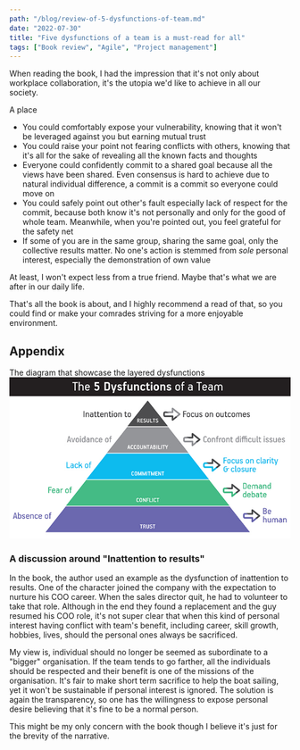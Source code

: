 ```yaml
---
path: "/blog/review-of-5-dysfunctions-of-team.md"
date: "2022-07-30"
title: "Five dysfunctions of a team is a must-read for all"
tags: ["Book review", "Agile", "Project management"]
---
```


When reading the book, I had the impression that it's not only about workplace collaboration, it's the utopia we'd like
to achieve in all our society.

A place

- You could comfortably expose your vulnerability, knowing that it won't be leveraged against you but earning mutual
  trust
- You could raise your point not fearing conflicts with others, knowing that it's all for the sake of revealing all the
  known facts and thoughts
- Everyone could confidently commit to a shared goal because all the views have been shared. Even consensus is hard to
  achieve due to natural individual difference, a commit is a commit so everyone could move on
- You could safely point out other's fault especially lack of respect for the commit, because both know it's not
  personally and only for the good of whole team. Meanwhile, when you're pointed out, you feel grateful for the safety
  net
- If some of you are in the same group, sharing the same goal, only the collective results matter. No one's action is
  stemmed from *sole* personal interest, especially the demonstration of own value

At least, I won't expect less from a true friend. Maybe that's what we are after in our daily life.

That's all the book is about, and I highly recommend a read of that, so you could find or make your comrades striving
for a more enjoyable environment.

## Appendix

The diagram that showcase the layered dysfunctions
![The diagram that showcase the layered dysfunctions](5-dysfunctions/The-5-Dysfunctions-of-a-Team-2.jpg)

### A discussion around "Inattention to results"

In the book, the author used an example as the dysfunction of inattention to results. One of the character joined the
company with the expectation to nurture his COO career. When the sales director quit, he had to volunteer to take that
role. Although in the end they found a replacement and the guy resumed his COO role, it's not super clear that when this
kind of personal interest having conflict with team's benefit, including career, skill growth, hobbies, lives, should
the personal ones always be sacrificed.

My view is, individual should no longer be seemed as subordinate to a "bigger" organisation. If the team tends to go
farther, all the individuals should be respected and their benefit is one of the missions of the organisation. It's fair
to make short term sacrifice to help the boat sailing, yet it won't be sustainable if personal interest is ignored. The
solution is again the transparency, so one has the willingness to expose personal desire believing that it's fine to be
a normal person.

This might be my only concern with the book though I believe it's just for the brevity of the narrative. 


